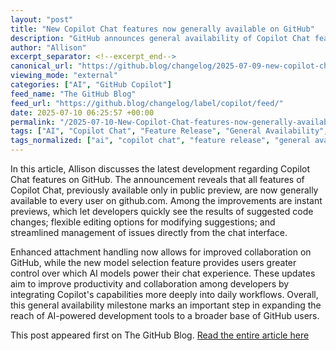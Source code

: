 ```yaml
---
layout: "post"
title: "New Copilot Chat features now generally available on GitHub"
description: "GitHub announces general availability of Copilot Chat features, including instant previews, editing, issue management, improved attachments, and enhanced model selection on github.com."
author: "Allison"
excerpt_separator: <!--excerpt_end-->
canonical_url: "https://github.blog/changelog/2025-07-09-new-copilot-chat-features-now-generally-available-on-github"
viewing_mode: "external"
categories: ["AI", "GitHub Copilot"]
feed_name: "The GitHub Blog"
feed_url: "https://github.blog/changelog/label/copilot/feed/"
date: 2025-07-10 06:25:57 +00:00
permalink: "/2025-07-10-New-Copilot-Chat-features-now-generally-available-on-GitHub.html"
tags: ["AI", "Copilot Chat", "Feature Release", "General Availability", "GitHub Copilot", "Instant Preview", "Issue Management", "Model Selection", "News", "Productivity Tools"]
tags_normalized: ["ai", "copilot chat", "feature release", "general availability", "github copilot", "instant preview", "issue management", "model selection", "news", "productivity tools"]
---
```


In this article, Allison discusses the latest development regarding Copilot Chat features on GitHub. <!--excerpt_end--> The announcement reveals that all features of Copilot Chat, previously available only in public preview, are now generally available to every user on github.com. Among the improvements are instant previews, which let developers quickly see the results of suggested code changes; flexible editing options for modifying suggestions; and streamlined management of issues directly from the chat interface.

Enhanced attachment handling now allows for improved collaboration on GitHub, while the new model selection feature provides users greater control over which AI models power their chat experience. These updates aim to improve productivity and collaboration among developers by integrating Copilot's capabilities more deeply into daily workflows. Overall, this general availability milestone marks an important step in expanding the reach of AI-powered development tools to a broader base of GitHub users.

This post appeared first on The GitHub Blog. [Read the entire article here](https://github.blog/changelog/2025-07-09-new-copilot-chat-features-now-generally-available-on-github)
